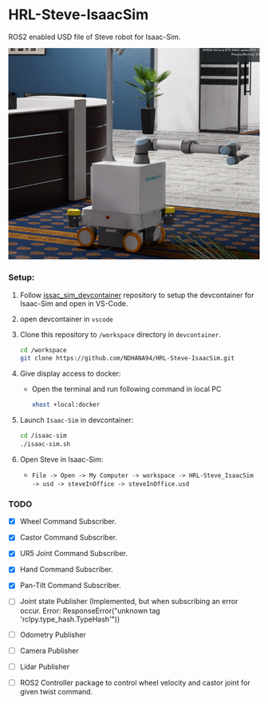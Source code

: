 # HRL-Steve-IsaacSim
ROS2 enabled USD file of Steve robot for Isaac-Sim.

![alt text](img.png)

### Setup:
1. Follow [issac_sim_devcontainer](https://github.com/NDHANA94/isaac_sim_devcontainer.git) repository to setup the devcontainer for Isaac-Sim and open in VS-Code.

2. open devcontainer in `vscode`

3. Clone this repository to `/workspace` directory in `devcontainer`.
    ```bash
    cd /workspace
    git clone https://github.com/NDHANA94/HRL-Steve-IsaacSim.git
    ```

4. Give display access to docker: 
    - Open the terminal and run following command in local PC
        ```bash
        xhost +local:docker
        ```

4. Launch `Isaac-Sim` in devcontainer:
    ```bash
    cd /isaac-sim
    ./isaac-sim.sh
    ```

5. Open Steve in Isaac-Sim:
    - `File -> Open -> My Computer -> workspace -> HRL-Steve_IsaacSim -> usd -> steveInOffice -> steveInOffice.usd`
    

### TODO

- [x] Wheel Command Subscriber.
- [x] Castor Command Subscriber.
- [x] UR5 Joint Command Subscriber.
- [x] Hand Command Subscriber.
- [x] Pan-Tilt Command Subscriber.
- [ ] Joint state Publisher (Implemented, but when subscribing an error occur. Error: ResponseError("unknown tag 'rclpy.type_hash.TypeHash'"))
- [ ] Odometry Publisher
- [ ] Camera Publisher
- [ ] Lidar Publisher
- [ ] ROS2 Controller package to control wheel velocity and castor joint for given twist command.


